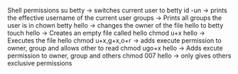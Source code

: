 Shell  permissions
su betty -> switches current user to betty
id -un -> prints the effective username of the current user
groups -> Prints all groups the user is in
chown betty hello -> changes the owner of the file hello to betty
touch hello -> Creates an empty file called hello
chmod u+x hello -> Executes the file hello
chmod u+x,g+x,o+r -> adds execute permission to owner, group and allows other to read
chmod ugo+x hello -> Adds excute permission to owner, group and others
chmod 007 hello -> only gives others exclusive permissions
